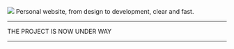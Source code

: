 ![](https://raw.githubusercontent.com/Aikk/photo-gallery/master/cuptea.png)
Personal website, from design to development, clear and fast.

***
THE PROJECT IS NOW UNDER WAY
***
